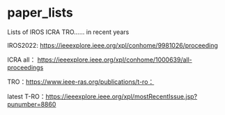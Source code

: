 # paper_lists
Lists of IROS ICRA TRO…… in recent years

IROS2022:
https://ieeexplore.ieee.org/xpl/conhome/9981026/proceeding

ICRA all：
https://ieeexplore.ieee.org/xpl/conhome/1000639/all-proceedings

TRO：https://www.ieee-ras.org/publications/t-ro：

latest T-RO：https://ieeexplore.ieee.org/xpl/mostRecentIssue.jsp?punumber=8860
